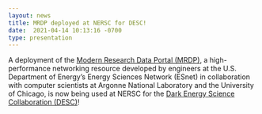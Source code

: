```yaml
---
layout: news
title: MRDP deployed at NERSC for DESC!
date:  2021-04-14 10:13:16 -0700
type: presentation
---
```


A deployment of the [Modern Research Data Portal (MRDP)](https://peerj.com/articles/cs-144/), a high-performance networking resource developed by engineers at the U.S. Department of Energy’s Energy Sciences Network (ESnet) in collaboration with computer scientists at Argonne National Laboratory and the University of Chicago, is now being used at NERSC for the [Dark Energy Science Collaboration (DESC)](https://lsstdesc.org/)!
